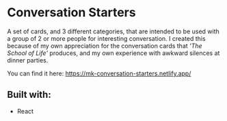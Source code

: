# Conversation Starters

A set of cards, and 3 different categories, that are intended to be used with a group of 2 or more people for interesting conversation. I created this because of my own appreciation for the conversation cards that _'The School of Life'_ produces, and my own experience with awkward silences at dinner parties. 

You can find it here: https://mk-conversation-starters.netlify.app/

## Built with: 

- React
